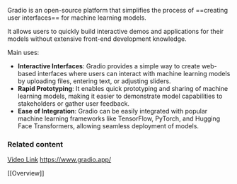 Gradio is an open-source platform that simplifies the process of ==creating user interfaces== for machine learning models. 

It allows users to quickly build interactive demos and applications for their models without extensive front-end development knowledge. 

Main uses:

- **Interactive Interfaces**: Gradio provides a simple way to create web-based interfaces where users can interact with machine learning models by uploading files, entering text, or adjusting sliders.
- **Rapid Prototyping**: It enables quick prototyping and sharing of machine learning models, making it easier to demonstrate model capabilities to stakeholders or gather user feedback.
- **Ease of Integration**: Gradio can be easily integrated with popular machine learning frameworks like TensorFlow, PyTorch, and Hugging Face Transformers, allowing seamless deployment of models.

### Related content

[Video Link](https://www.youtube.com/watch?v=eE7CamOE-PA&list=PLcWfeUsAys2my8yUlOa6jEWB1-QbkNSUl&index=2)
https://www.gradio.app/

[[Overview]]